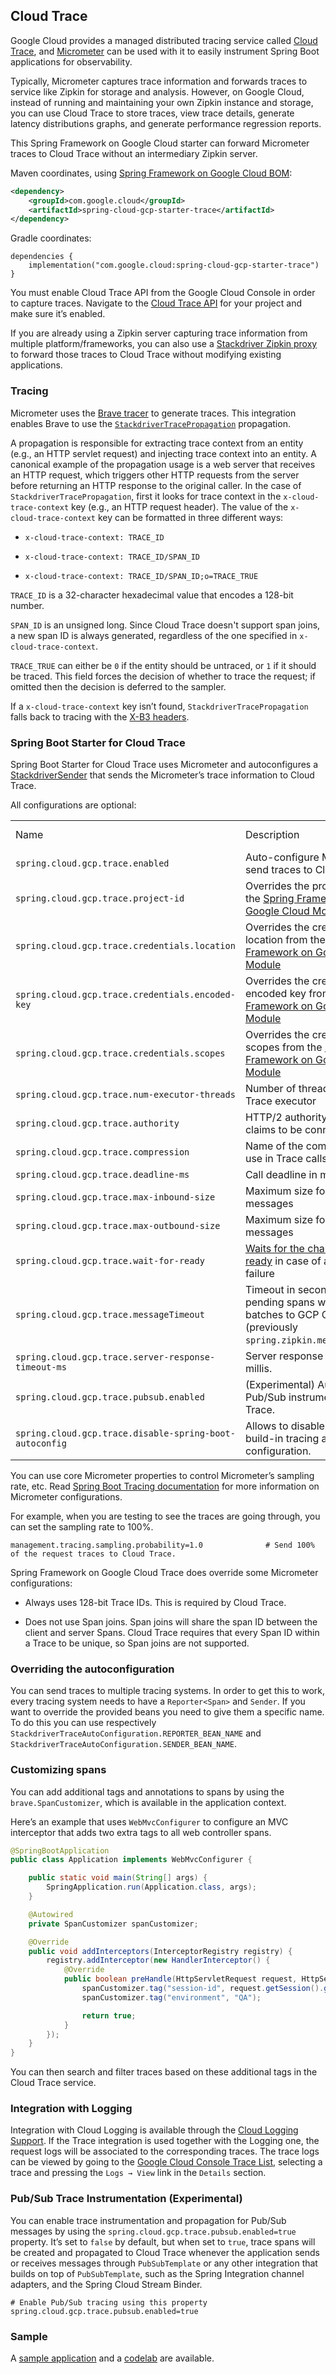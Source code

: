 ## Cloud Trace

Google Cloud provides a managed distributed tracing service
called [Cloud Trace](https://cloud.google.com/trace/), and [Micrometer](https://micrometer.io/) can be used with
it to easily instrument Spring Boot applications for observability.

Typically, Micrometer captures trace information and forwards
traces to service like Zipkin for storage and analysis. However, on
Google Cloud, instead of running and maintaining your own Zipkin instance and
storage, you can use Cloud Trace to store traces, view trace details,
generate latency distributions graphs, and generate performance
regression reports.

This Spring Framework on Google Cloud starter can forward Micrometer traces to
Cloud Trace without an intermediary Zipkin server.

Maven coordinates,
using [Spring Framework on Google Cloud BOM](getting-started.xml#bill-of-materials):

``` xml
<dependency>
    <groupId>com.google.cloud</groupId>
    <artifactId>spring-cloud-gcp-starter-trace</artifactId>
</dependency>
```

Gradle coordinates:

    dependencies {
        implementation("com.google.cloud:spring-cloud-gcp-starter-trace")
    }

You must enable Cloud Trace API from the Google Cloud Console in order
to capture traces. Navigate to the [Cloud Trace
API](https://console.cloud.google.com/apis/api/cloudtrace.googleapis.com/overview)
for your project and make sure it’s enabled.

<div class="note">

If you are already using a Zipkin server capturing trace information
from multiple platform/frameworks, you can also use a [Stackdriver
Zipkin proxy](https://cloud.google.com/trace/docs/zipkin) to forward
those traces to Cloud Trace without modifying existing applications.

</div>

### Tracing

Micrometer uses the [Brave
tracer](https://github.com/openzipkin/brave) to generate traces. This
integration enables Brave to use the
[`StackdriverTracePropagation`](https://github.com/openzipkin/zipkin-gcp/tree/main/propagation-stackdriver)
propagation.

A propagation is responsible for extracting trace context from an entity
(e.g., an HTTP servlet request) and injecting trace context into an
entity. A canonical example of the propagation usage is a web server
that receives an HTTP request, which triggers other HTTP requests from
the server before returning an HTTP response to the original caller. In
the case of `StackdriverTracePropagation`, first it looks for trace
context in the `x-cloud-trace-context` key (e.g., an HTTP request
header). The value of the `x-cloud-trace-context` key can be formatted
in three different ways:

  - `x-cloud-trace-context: TRACE_ID`

  - `x-cloud-trace-context: TRACE_ID/SPAN_ID`

  - `x-cloud-trace-context: TRACE_ID/SPAN_ID;o=TRACE_TRUE`

`TRACE_ID` is a 32-character hexadecimal value that encodes a 128-bit
number.

`SPAN_ID` is an unsigned long. Since Cloud Trace doesn't support span
joins, a new span ID is always generated, regardless of the one
specified in `x-cloud-trace-context`.

`TRACE_TRUE` can either be `0` if the entity should be untraced, or `1`
if it should be traced. This field forces the decision of whether
to trace the request; if omitted then the decision is deferred to the
sampler.

If a `x-cloud-trace-context` key isn’t found,
`StackdriverTracePropagation` falls back to tracing with the [X-B3
headers](https://github.com/openzipkin/b3-propagation).

### Spring Boot Starter for Cloud Trace

Spring Boot Starter for Cloud Trace uses Micrometer and
autoconfigures a
[StackdriverSender](https://github.com/openzipkin/zipkin-gcp/blob/main/sender-stackdriver/src/main/java/zipkin2/reporter/stackdriver/StackdriverSender.java)
that sends the Micrometer’s trace information to Cloud Trace.

All configurations are optional:

|                                                         |                                                                                                                                  |          |               |
|---------------------------------------------------------|----------------------------------------------------------------------------------------------------------------------------------|----------|---------------|
| Name                                                    | Description                                                                                                                      | Required | Default value |
| `spring.cloud.gcp.trace.enabled`                        | Auto-configure Micrometer to send traces to Cloud Trace.                                                                         | No       | `true`        |
| `spring.cloud.gcp.trace.project-id`                     | Overrides the project ID from the [Spring Framework on Google Cloud Module](#spring-framework-on-google-cloud-core)              | No       |               |
| `spring.cloud.gcp.trace.credentials.location`           | Overrides the credentials location from the [Spring Framework on Google Cloud Module](#spring-framework-on-google-cloud-core)    | No       |               |
| `spring.cloud.gcp.trace.credentials.encoded-key`        | Overrides the credentials encoded key from the [Spring Framework on Google Cloud Module](#spring-framework-on-google-cloud-core) | No       |               |
| `spring.cloud.gcp.trace.credentials.scopes`             | Overrides the credentials scopes from the [Spring Framework on Google Cloud Module](#spring-framework-on-google-cloud-core)      | No       |               |
| `spring.cloud.gcp.trace.num-executor-threads`           | Number of threads used by the Trace executor                                                                                     | No       | 4             |
| `spring.cloud.gcp.trace.authority`                      | HTTP/2 authority the channel claims to be connecting to.                                                                         | No       |               |
| `spring.cloud.gcp.trace.compression`                    | Name of the compression to use in Trace calls                                                                                    | No       |               |
| `spring.cloud.gcp.trace.deadline-ms`                    | Call deadline in milliseconds                                                                                                    | No       |               |
| `spring.cloud.gcp.trace.max-inbound-size`               | Maximum size for inbound messages                                                                                                | No       |               |
| `spring.cloud.gcp.trace.max-outbound-size`              | Maximum size for outbound messages                                                                                               | No       |               |
| `spring.cloud.gcp.trace.wait-for-ready`                 | [Waits for the channel to be ready](https://github.com/grpc/grpc/blob/main/doc/wait-for-ready.md) in case of a transient failure | No       | `false`       |
| `spring.cloud.gcp.trace.messageTimeout`                 | Timeout in seconds before pending spans will be sent in batches to GCP Cloud Trace. (previously `spring.zipkin.messageTimeout`)  | No       | 1             |
| `spring.cloud.gcp.trace.server-response-timeout-ms`     | Server response timeout in millis.                                                                                               | No       | `5000`        |
| `spring.cloud.gcp.trace.pubsub.enabled`                 | (Experimental) Auto-configure Pub/Sub instrumentation for Trace.                                                                 | No       | `false`       |
| `spring.cloud.gcp.trace.disable-spring-boot-autoconfig` | Allows to disable Spring Boot's build-in tracing auto-configuration.                                                             | No       | `true`        |

You can use core Micrometer properties to control Micrometer’s
sampling rate, etc. Read [Spring Boot Tracing documentation](https://docs.spring.io/spring-boot/docs/current/reference/htmlsingle/#actuator.micrometer-tracing) for more
information on Micrometer configurations.

For example, when you are testing to see the traces are going through,
you can set the sampling rate to 100%.

    management.tracing.sampling.probability=1.0              # Send 100% of the request traces to Cloud Trace.

Spring Framework on Google Cloud Trace does override some Micrometer configurations:

  - Always uses 128-bit Trace IDs. This is required by Cloud Trace.

  - Does not use Span joins. Span joins will share the span ID between
    the client and server Spans. Cloud Trace requires that every Span ID
    within a Trace to be unique, so Span joins are not supported.

### Overriding the autoconfiguration

You can send traces to multiple tracing systems. In order to get this to work, every tracing system
needs to have a `Reporter<Span>` and `Sender`. If you want to override
the provided beans you need to give them a specific name. To do this you
can use respectively
`StackdriverTraceAutoConfiguration.REPORTER_BEAN_NAME` and
`StackdriverTraceAutoConfiguration.SENDER_BEAN_NAME`.

### Customizing spans

You can add additional tags and annotations to spans by using the
`brave.SpanCustomizer`, which is available in the application context.

Here’s an example that uses `WebMvcConfigurer` to configure an MVC
interceptor that adds two extra tags to all web controller spans.

``` java
@SpringBootApplication
public class Application implements WebMvcConfigurer {

    public static void main(String[] args) {
        SpringApplication.run(Application.class, args);
    }

    @Autowired
    private SpanCustomizer spanCustomizer;

    @Override
    public void addInterceptors(InterceptorRegistry registry) {
        registry.addInterceptor(new HandlerInterceptor() {
            @Override
            public boolean preHandle(HttpServletRequest request, HttpServletResponse response, Object handler) throws Exception {
                spanCustomizer.tag("session-id", request.getSession().getId());
                spanCustomizer.tag("environment", "QA");

                return true;
            }
        });
    }
}
```

You can then search and filter traces based on these additional tags in
the Cloud Trace service.

### Integration with Logging

Integration with Cloud Logging is available through the [Cloud Logging
Support](#cloud-logging). If the Trace integration is used together with
the Logging one, the request logs will be associated to the
corresponding traces. The trace logs can be viewed by going to the
[Google Cloud Console Trace
List](https://console.cloud.google.com/traces/traces), selecting a trace
and pressing the `Logs → View` link in the `Details` section.

### Pub/Sub Trace Instrumentation (Experimental)

You can enable trace instrumentation and propagation for Pub/Sub
messages by using the `spring.cloud.gcp.trace.pubsub.enabled=true`
property. It’s set to `false` by default, but when set to `true`, trace
spans will be created and propagated to Cloud Trace whenever the
application sends or receives messages through `PubSubTemplate` or any
other integration that builds on top of `PubSubTemplate`, such as the
Spring Integration channel adapters, and the Spring Cloud Stream Binder.

    # Enable Pub/Sub tracing using this property
    spring.cloud.gcp.trace.pubsub.enabled=true

### Sample

A [sample
application](https://github.com/GoogleCloudPlatform/spring-cloud-gcp/tree/main/spring-cloud-gcp-samples/spring-cloud-gcp-trace-sample)
and a
[codelab](https://codelabs.developers.google.com/codelabs/cloud-spring-cloud-gcp-trace/index.html)
are available.
